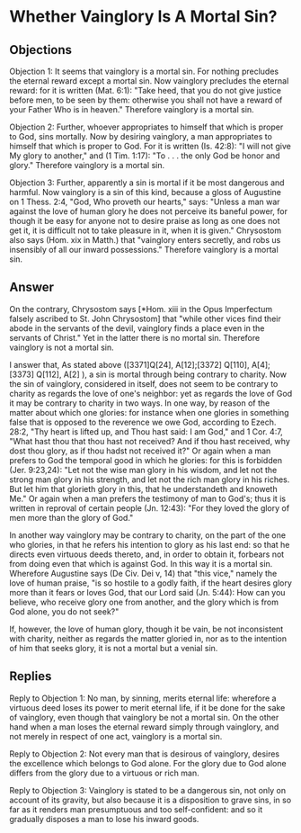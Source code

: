 # Whether Vainglory Is A Mortal Sin?

## Objections

Objection 1: It seems that vainglory is a mortal sin. For nothing precludes the eternal reward except a mortal sin. Now vainglory precludes the eternal reward: for it is written (Mat. 6:1): "Take heed, that you do not give justice before men, to be seen by them: otherwise you shall not have a reward of your Father Who is in heaven." Therefore vainglory is a mortal sin.

Objection 2: Further, whoever appropriates to himself that which is proper to God, sins mortally. Now by desiring vainglory, a man appropriates to himself that which is proper to God. For it is written (Is. 42:8): "I will not give My glory to another," and (1 Tim. 1:17): "To . . . the only God be honor and glory." Therefore vainglory is a mortal sin.

Objection 3: Further, apparently a sin is mortal if it be most dangerous and harmful. Now vainglory is a sin of this kind, because a gloss of Augustine on 1 Thess. 2:4, "God, Who proveth our hearts," says: "Unless a man war against the love of human glory he does not perceive its baneful power, for though it be easy for anyone not to desire praise as long as one does not get it, it is difficult not to take pleasure in it, when it is given." Chrysostom also says (Hom. xix in Matth.) that "vainglory enters secretly, and robs us insensibly of all our inward possessions." Therefore vainglory is a mortal sin.

## Answer

On the contrary, Chrysostom says [*Hom. xiii in the Opus Imperfectum falsely ascribed to St. John Chrysostom] that "while other vices find their abode in the servants of the devil, vainglory finds a place even in the servants of Christ." Yet in the latter there is no mortal sin. Therefore vainglory is not a mortal sin.

I answer that, As stated above ([3371]Q[24], A[12];[3372] Q[110], A[4];[3373] Q[112], A[2] ), a sin is mortal through being contrary to charity. Now the sin of vainglory, considered in itself, does not seem to be contrary to charity as regards the love of one's neighbor: yet as regards the love of God it may be contrary to charity in two ways. In one way, by reason of the matter about which one glories: for instance when one glories in something false that is opposed to the reverence we owe God, according to Ezech. 28:2, "Thy heart is lifted up, and Thou hast said: I am God," and 1 Cor. 4:7, "What hast thou that thou hast not received? And if thou hast received, why dost thou glory, as if thou hadst not received it?" Or again when a man prefers to God the temporal good in which he glories: for this is forbidden (Jer. 9:23,24): "Let not the wise man glory in his wisdom, and let not the strong man glory in his strength, and let not the rich man glory in his riches. But let him that glorieth glory in this, that he understandeth and knoweth Me." Or again when a man prefers the testimony of man to God's; thus it is written in reproval of certain people (Jn. 12:43): "For they loved the glory of men more than the glory of God."

In another way vainglory may be contrary to charity, on the part of the one who glories, in that he refers his intention to glory as his last end: so that he directs even virtuous deeds thereto, and, in order to obtain it, forbears not from doing even that which is against God. In this way it is a mortal sin. Wherefore Augustine says (De Civ. Dei v, 14) that "this vice," namely the love of human praise, "is so hostile to a godly faith, if the heart desires glory more than it fears or loves God, that our Lord said (Jn. 5:44): How can you believe, who receive glory one from another, and the glory which is from God alone, you do not seek?"

If, however, the love of human glory, though it be vain, be not inconsistent with charity, neither as regards the matter gloried in, nor as to the intention of him that seeks glory, it is not a mortal but a venial sin.

## Replies

Reply to Objection 1: No man, by sinning, merits eternal life: wherefore a virtuous deed loses its power to merit eternal life, if it be done for the sake of vainglory, even though that vainglory be not a mortal sin. On the other hand when a man loses the eternal reward simply through vainglory, and not merely in respect of one act, vainglory is a mortal sin.

Reply to Objection 2: Not every man that is desirous of vainglory, desires the excellence which belongs to God alone. For the glory due to God alone differs from the glory due to a virtuous or rich man.

Reply to Objection 3: Vainglory is stated to be a dangerous sin, not only on account of its gravity, but also because it is a disposition to grave sins, in so far as it renders man presumptuous and too self-confident: and so it gradually disposes a man to lose his inward goods.